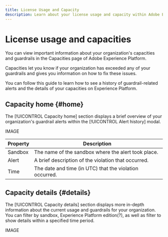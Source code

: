 ```yaml
---
title: License Usage and Capacity
description: Learn about your license usage and capacity within Adobe Experience Platform
---
```


# License usage and capacities

You can view important information about your organization's capacities and guardrails in the Capacities page of Adobe Experience Platform.

Capacities let you know if your organization has exceeded any of your guardrails and gives you information on how to fix these issues. 

You can follow this guide to learn how to see a history of guardrail-related alerts and the details of your capacities on Experience Platform.

## Capacity home {#home}

The [!UICONTROL Capacity home] section displays a brief overview of your organization's guardrail alerts within the [!UICONTROL Alert history] modal.

IMAGE

| Property | Description |
| -------- | ----------- |
| Sandbox | The name of the sandbox where the alert took place. |
| Alert | A brief description of the violation that occurred. |
| Time | The date and time (in UTC) that the violation occurred. |

## Capacity details {#details}

The [!UICONTROL Capacity details] section displays more in-depth information about the current usage and guardrails for your organization. You can filter by sandbox, Experience Platform edition(?), as well as filter to show details within a specified time period.

IMAGE

